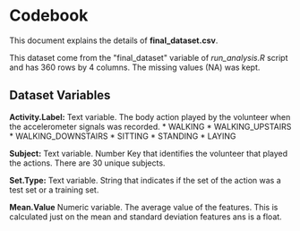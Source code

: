 # Codebook

This document explains the details of **final_dataset.csv**.

This dataset come from the "final_dataset" variable of *run_analysis.R* script and has 360 rows by 4 columns. The missing values (NA) was kept.

## Dataset Variables

**Activity.Label:** Text variable. The body action played by the volunteer when the accelerometer signals was recorded.
        * WALKING
        * WALKING_UPSTAIRS
        * WALKING_DOWNSTAIRS
        * SITTING
        * STANDING
        * LAYING

**Subject:** Text variable. Number Key that identifies the volunteer that played the actions. There are 30 unique subjects.

**Set.Type:** Text variable. String that indicates if the set of the action was a test set or a training set.

**Mean.Value** Numeric variable. The average value of the features. This is calculated just on the mean and standard deviation features ans is a float.
